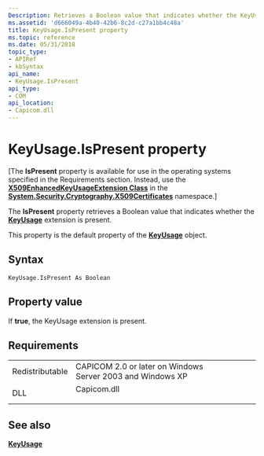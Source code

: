 ```yaml
---
Description: Retrieves a Boolean value that indicates whether the KeyUsage extension is present.
ms.assetid: 'd666049a-4b40-42b6-8c2d-c27a1bb4c48a'
title: KeyUsage.IsPresent property
ms.topic: reference
ms.date: 05/31/2018
topic_type:
- APIRef
- kbSyntax
api_name:
- KeyUsage.IsPresent
api_type:
- COM
api_location:
- Capicom.dll
---
```


# KeyUsage.IsPresent property

\[The **IsPresent** property is available for use in the operating systems specified in the Requirements section. Instead, use the [**X509EnhancedKeyUsageExtension Class**](/dotnet/api/system.security.cryptography.x509certificates.x509enhancedkeyusageextension?view=netcore-3.1) in the [**System.Security.Cryptography.X509Certificates**](/dotnet/api/system.security.cryptography.x509certificates.publickey.-ctor?view=netcore-3.1) namespace.\]

The **IsPresent** property retrieves a Boolean value that indicates whether the [**KeyUsage**](keyusage.md) extension is present.

This property is the default property of the [**KeyUsage**](keyusage.md) object.

## Syntax


```VB
KeyUsage.IsPresent As Boolean
```



## Property value

If **true**, the KeyUsage extension is present.

## Requirements



|                            |                                                                                        |
|----------------------------|----------------------------------------------------------------------------------------|
| Redistributable<br/> | CAPICOM 2.0 or later on Windows Server 2003 and Windows XP<br/>                  |
| DLL<br/>             | <dl> <dt>Capicom.dll</dt> </dl> |



## See also

<dl> <dt>

[**KeyUsage**](keyusage.md)
</dt> </dl>

 

 